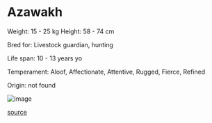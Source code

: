# Azawakh

Weight: 15 - 25 kg
Height: 58 - 74 cm

Bred for: Livestock guardian, hunting

Life span: 10 - 13 years yo

Temperament: Aloof, Affectionate, Attentive, Rugged, Fierce, Refined

Origin: not found

![image](https://cdn2.thedogapi.com/images/SkvZgx94m_1280.jpg)

[source](https://api.thedogapi.com/v1/breeds/25)
